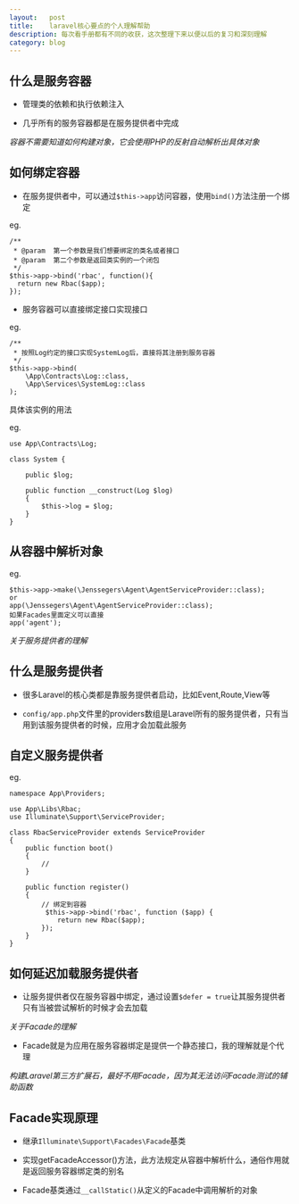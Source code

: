 ```yaml
---
layout:   post
title:    laravel核心要点的个人理解帮助
description: 每次看手册都有不同的收获，这次整理下来以便以后的复习和深刻理解
category: blog
---
```


## 什么是服务容器

- 管理类的依赖和执行依赖注入

- 几乎所有的服务容器都是在服务提供者中完成

*容器不需要知道如何构建对象，它会使用PHP的反射自动解析出具体对象*

## 如何绑定容器

- 在服务提供者中，可以通过`$this->app`访问容器，使用`bind()`方法注册一个绑定

eg.

```
/**
 * @param  第一个参数是我们想要绑定的类名或者接口
 * @param  第二个参数是返回类实例的一个闭包
 */
$this->app->bind('rbac', function(){
  return new Rbac($app);
});
```

- 服务容器可以直接绑定接口实现接口

eg.

```
/**
 * 按照Log约定的接口实现SystemLog后，直接将其注册到服务容器
 */
$this->app->bind(
    \App\Contracts\Log::class,
    \App\Services\SystemLog::class
);
```

具体该实例的用法

eg.

```
use App\Contracts\Log;

class System {

    public $log;

    public function __construct(Log $log)
    {
        $this->log = $log;
    }
}
```

## 从容器中解析对象

eg.

```
$this->app->make(\Jenssegers\Agent\AgentServiceProvider::class);
or
app(\Jenssegers\Agent\AgentServiceProvider::class);
如果Facades里面定义可以直接
app('agent');
```

*关于服务提供者的理解*

## 什么是服务提供者

- 很多Laravel的核心类都是靠服务提供者启动，比如Event,Route,View等

- `config/app.php`文件里的providers数组是Laravel所有的服务提供者，只有当用到该服务提供者的时候，应用才会加载此服务

## 自定义服务提供者

eg.

```
namespace App\Providers;

use App\Libs\Rbac;
use Illuminate\Support\ServiceProvider;

class RbacServiceProvider extends ServiceProvider
{
    public function boot()
    {
        //
    }

    public function register()
    {
        // 绑定到容器
         $this->app->bind('rbac', function ($app) {
            return new Rbac($app);
        });
    }
}
```

## 如何延迟加载服务提供者

- 让服务提供者仅在服务容器中绑定，通过设置`$defer = true`让其服务提供者只有当被尝试解析的时候才会去加载

*关于Facade的理解*

- Facade就是为应用在服务容器绑定是提供一个静态接口，我的理解就是个代理

*构建Laravel第三方扩展石，最好不用Facade，因为其无法访问Facade测试的辅助函数*

## Facade实现原理

- 继承`Illuminate\Support\Facades\Facade`基类

- 实现getFacadeAccessor()方法，此方法规定从容器中解析什么，通俗作用就是返回服务容器绑定类的别名

- Facade基类通过`__callStatic()`从定义的Facade中调用解析的对象






